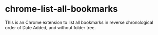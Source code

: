 # chrome-list-all-bookmarks
This is an Chrome extension to list all bookmarks in reverse chronological order of Date Added, and without folder tree.
